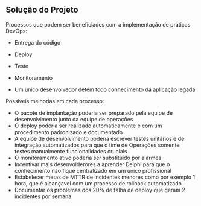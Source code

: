 ## Solução do Projeto

Processos que podem ser beneficiados com a implementação de práticas DevOps:

- Entrega do código
- Deploy
- Teste
- Monitoramento

- Um único desenvolvedor detém todo conhecimento da aplicação legada

Possíveis melhorias em cada processo:

- O pacote de implantação poderia ser preparado pela equipe de desenvolvimento junto da equipe de operações
- O deploy poderia ser realizado automaticamente e com um procedimento padronizado e documentado
- A equipe de desenvolvimento poderia escrever testes unitários e de integração automatizados para que o time de Operações somente testes manualmente funcionalidades cruciais
- O monitoramento ativo poderia ser substituído por alarmes
- Incentivar mais desenvolderores a aprender Delphi para que o conhecimento não fique centralizado em um único profissional
- Estabelecer metas de MTTR de incidentes menores como por exemplo 1 hora, que é alcançavel com um processo de rollback automatizado
- Documentar os problemas dos 20% de falha de deploy que geram 2 incidentes por semana

